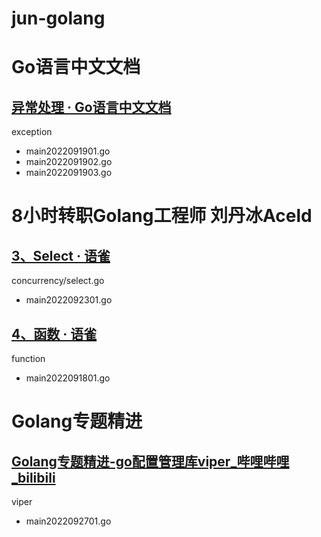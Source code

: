 # jun-golang

# Go语言中文文档

## [异常处理 · Go语言中文文档](https://www.topgoer.com/%E5%87%BD%E6%95%B0/%E5%BC%82%E5%B8%B8%E5%A4%84%E7%90%86.html)

exception
* main2022091901.go
* main2022091902.go
* main2022091903.go

# 8小时转职Golang工程师 刘丹冰Aceld

## [3、Select · 语雀](https://www.topgoer.com/%E5%87%BD%E6%95%B0/%E5%BC%82%E5%B8%B8%E5%A4%84%E7%90%86.html)

concurrency/select.go
* main2022092301.go

## [4、函数 · 语雀](https://www.yuque.com/aceld/mo95lb/kk9cvo)

function
* main2022091801.go

# Golang专题精进

## [Golang专题精进-go配置管理库viper_哔哩哔哩_bilibili](https://www.bilibili.com/video/BV1G5411S7w6/)

viper
* main2022092701.go

